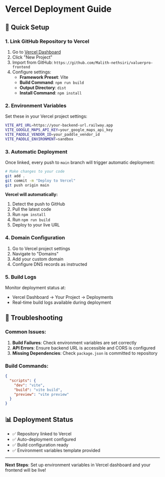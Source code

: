 # Vercel Deployment Guide

## 🚀 Quick Setup

### 1. Link GitHub Repository to Vercel

1. Go to [Vercel Dashboard](https://vercel.com/dashboard)
2. Click "New Project"
3. Import from GitHub: `https://github.com/Malith-nethsiri/valuerpro-frontend`
4. Configure settings:
   - **Framework Preset**: Vite
   - **Build Command**: `npm run build`
   - **Output Directory**: `dist`
   - **Install Command**: `npm install`

### 2. Environment Variables

Set these in your Vercel project settings:

```bash
VITE_API_URL=https://your-backend-url.railway.app
VITE_GOOGLE_MAPS_API_KEY=your_google_maps_api_key
VITE_PADDLE_VENDOR_ID=your_paddle_vendor_id
VITE_PADDLE_ENVIRONMENT=sandbox
```

### 3. Automatic Deployment

Once linked, every push to `main` branch will trigger automatic deployment:

```bash
# Make changes to your code
git add .
git commit -m "Deploy to Vercel"
git push origin main
```

**Vercel will automatically:**
1. Detect the push to GitHub
2. Pull the latest code
3. Run `npm install`
4. Run `npm run build`
5. Deploy to your live URL

### 4. Domain Configuration

1. Go to Vercel project settings
2. Navigate to "Domains"
3. Add your custom domain
4. Configure DNS records as instructed

### 5. Build Logs

Monitor deployment status at:
- Vercel Dashboard → Your Project → Deployments
- Real-time build logs available during deployment

## 🔧 Troubleshooting

### Common Issues:

1. **Build Failures**: Check environment variables are set correctly
2. **API Errors**: Ensure backend URL is accessible and CORS is configured
3. **Missing Dependencies**: Check `package.json` is committed to repository

### Build Commands:

```json
{
  "scripts": {
    "dev": "vite",
    "build": "vite build",
    "preview": "vite preview"
  }
}
```

## 📊 Deployment Status

- ✅ Repository linked to Vercel
- ✅ Auto-deployment configured
- ✅ Build configuration ready
- ✅ Environment variables template provided

---

**Next Steps**: Set up environment variables in Vercel dashboard and your frontend will be live!

